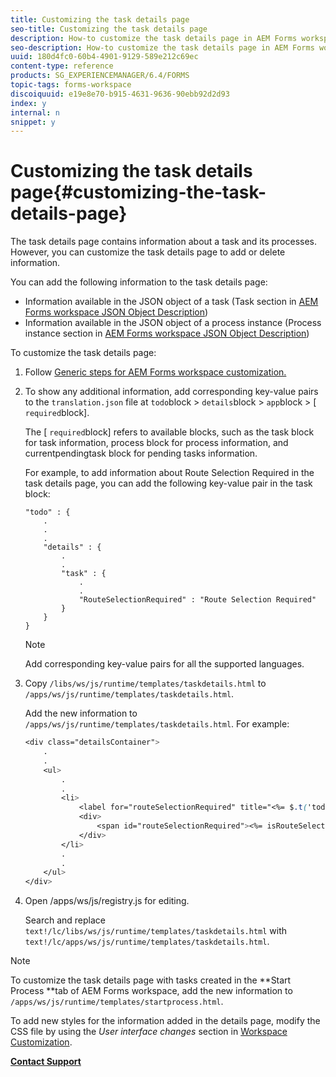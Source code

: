 ```yaml
---
title: Customizing the task details page
seo-title: Customizing the task details page
description: How-to customize the task details page in AEM Forms workspace to modify the default information displayed about a task.
seo-description: How-to customize the task details page in AEM Forms workspace to modify the default information displayed about a task.
uuid: 180d4fc0-60b4-4901-9129-589e212c69ec
content-type: reference
products: SG_EXPERIENCEMANAGER/6.4/FORMS
topic-tags: forms-workspace
discoiquuid: e19e8e70-b915-4631-9636-90ebb92d2d93
index: y
internal: n
snippet: y
---
```


# Customizing the task details page{#customizing-the-task-details-page}

The task details page contains information about a task and its processes. However, you can customize the task details page to add or delete information.

You can add the following information to the task details page:

* Information available in the JSON object of a task (Task section in [AEM Forms workspace JSON Object Description](../../forms/using/html-workspace-json-object-description.md))
* Information available in the JSON object of a process instance (Process instance section in [AEM Forms workspace JSON Object Description](../../forms/using/html-workspace-json-object-description.md))

To customize the task details page:

1. Follow [Generic steps for AEM Forms workspace customization.](../../forms/using/generic-steps-html-workspace-customization.md)
1. To show any additional information, add corresponding key-value pairs to the `translation.json` file at `todo`block > `details`block > `app`block > [ `required`block].

   The [ `required`block] refers to available blocks, such as the task block for task information, process block for process information, and currentpendingtask block for pending tasks information.

   For example, to add information about Route Selection Required in the task details page, you can add the following key-value pair in the task block:

   ```
   "todo" : {
       .
       .
       .
       "details" : {
           .
           .
           "task" : {
               .
               .
               "RouteSelectionRequired" : "Route Selection Required"
           }
       }
   }
   ```

   >[!NOTE]
   >
   >Add corresponding key-value pairs for all the supported languages.

1. Copy `/libs/ws/js/runtime/templates/taskdetails.html` to `/apps/ws/js/runtime/templates/taskdetails.html`.

   Add the new information to `/apps/ws/js/runtime/templates/taskdetails.html`. For example:

   ```css
   <div class="detailsContainer">
       .
       .
       <ul>
           .
           .
           <li>
               <label for="routeSelectionRequired" title="<%= $.t('todo.details.task.RouteSelectionRequired')%>"><%= $.t('todo.details.task.RouteSelectionRequired')%></label>
               <div>
                   <span id="routeSelectionRequired"><%= isRouteSelectionRequired != null ? isRouteSelectionRequired : ''%></span>
               </div>
           </li>
           .
           .
       </ul>
   </div>
   ```

1. Open /apps/ws/js/registry.js for editing.

   Search and replace `text!/lc/libs/ws/js/runtime/templates/taskdetails.html` with `text!/lc/apps/ws/js/runtime/templates/taskdetails.html`.

>[!NOTE]
>
>To customize the task details page with tasks created in the **Start Process **tab of AEM Forms workspace, add the new information to `/apps/ws/js/runtime/templates/startprocess.html`.
>
>To add new styles for the information added in the details page, modify the CSS file by using the *User interface changes* section in [Workspace Customization](../../forms/using/changing-locale-user-interface.md#main-pars-header-3).

[**Contact Support**](https://www.adobe.com/account/sign-in.supportportal.html)
